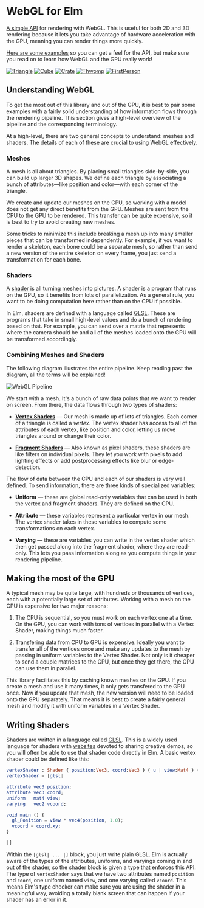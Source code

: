 # WebGL for Elm

[A simple API](http://package.elm-lang.org/packages/elm-community/webgl/latest/WebGL)
for rendering with WebGL. This is useful for both 2D and 3D
rendering because it lets you take advantage of hardware acceleration with the
GPU, meaning you can render things more quickly.

[Here are some examples](https://github.com/elm-community/webgl/tree/master/examples) so you can get a feel for the API, but make sure you
read on to learn how WebGL and the GPU really work!

[![Triangle](http://webgl.elm-community.org/examples/screenshots/triangle.jpg)](http://webgl.elm-community.org/examples/triangle.html)
[![Cube](http://webgl.elm-community.org/examples/screenshots/cube.jpg)](http://webgl.elm-community.org/examples/cube.html)
[![Crate](http://webgl.elm-community.org/examples/screenshots/crate.jpg)](http://webgl.elm-community.org/examples/crate.html)
[![Thwomp](http://webgl.elm-community.org/examples/screenshots/thwomp.jpg)](http://webgl.elm-community.org/examples/thwomp.html)
[![FirstPerson](http://webgl.elm-community.org/examples/screenshots/first-person.jpg)](http://webgl.elm-community.org/examples/first-person.html)

## Understanding WebGL

To get the most out of this library and out of the GPU, it is best to pair some
examples with a fairly solid understanding of how information flows through the
rendering pipeline. This section gives a high-level overview of the pipeline
and the corresponding terminology.

At a high-level, there are two general concepts to understand: meshes and
shaders. The details of each of these are crucial to using WebGL effectively.

### Meshes

A mesh is all about triangles. By placing small triangles side-by-side, you can
build up larger 3D shapes. We define each triangle by associating a bunch of
attributes&mdash;like position and color&mdash;with each corner of the triangle.

We create and update our meshes on the CPU, so working with a model does not get
any direct benefits from the GPU. Meshes are sent from the CPU to the GPU to be
rendered. This transfer can be quite expensive, so it is best to try to avoid
creating new meshes.

Some tricks to minimize this include breaking a mesh up into many smaller
pieces that can be transformed independently. For example, if you want to
render a skeleton, each bone could be a separate mesh, so rather than send
a new version of the entire skeleton on every frame, you just send a
transformation for each bone.

### Shaders

A [shader](http://en.wikipedia.org/wiki/Shader) is all turning meshes into
pictures. A shader is a program that runs on the GPU, so it benefits from
lots of parallelization. As a general rule, you want to be doing computation
here rather than on the CPU if possible.

In Elm, shaders are defined with a language called
[GLSL](http://en.wikipedia.org/wiki/OpenGL_Shading_Language). These are programs
that take in small high-level values and do a bunch of rendering based on that.
For example, you can send over a matrix that represents where the camera should
be and all of the meshes loaded onto the GPU will be transformed accordingly.

### Combining Meshes and Shaders

The following diagram illustrates the entire pipeline. Keep reading past the
diagram, all the terms will be explained!

![WebGL Pipeline](https://raw.githubusercontent.com/elm-community/webgl/master/pipeline.png)

We start with a mesh. It's a bunch of raw data points that we want to render on
screen. From there, the data flows through two types of shaders:

 * [**Vertex Shaders**](http://en.wikipedia.org/wiki/Shader#Vertex_shaders) &mdash;
   Our mesh is made up of lots of triangles. Each corner of a triangle is called a
   *vertex*. The vertex shader has access to all of the attributes of each vertex,
   like position and color, letting us move triangles around or change their color.

 * [**Fragment Shaders**](http://en.wikipedia.org/wiki/Shader#Pixel_shaders) &mdash;
   Also known as pixel shaders, these shaders are like filters on individual
   pixels. They let you work with pixels to add lighting effects or add
   postprocessing effects like blur or edge-detection.

The flow of data between the CPU and each of our shaders is very well defined.
To send information, there are three kinds of specialized variables:

 * **Uniform** &mdash; these are global read-only variables that can be used
   in both the vertex and fragment shaders. They are defined on the CPU.

 * **Attribute** &mdash; these variables represent a particular vertex in our
   mesh. The vertex shader takes in these variables to compute some
   transformations on each vertex.

 * **Varying** &mdash; these are variables you can write in the vertex shader
   which then get passed along into the fragment shader, where they are
   read-only. This lets you pass information along as you compute things in
   your rendering pipeline.

## Making the most of the GPU

A typical mesh may be quite large, with hundreds or thousands of vertices, each
with a potentially large set of attributes. Working with a mesh on the CPU is
expensive for two major reasons:

  1. The CPU is sequential, so you must work on each vertex one at a time.
     On the GPU, you can work with tons of vertices in parallel with a Vertex
     Shader, making things much faster.

  2. Transfering data from CPU to GPU is expensive. Ideally you want to transfer
     all of the vertices once and make any updates to the mesh by passing in
     uniform variables to the Vertex Shader. Not only is it cheaper to send a
     couple matrices to the GPU, but once they get there, the GPU can use them
     in parallel.

This library facilitates this by caching known meshes on the GPU. If you create
a mesh and use it many times, it only gets transfered to the GPU once. Now if
you update that mesh, the new version will need to be loaded onto the GPU
separately. That means it is best to create a fairly general mesh and modify it
with uniform variables in a Vertex Shader.

## Writing Shaders

Shaders are written in a language called
[GLSL](http://en.wikipedia.org/wiki/OpenGL_Shading_Language). This is a widely
used language for shaders with [websites](https://www.shadertoy.com) devoted
to sharing creative demos, so you will often be able to use that shader
code directly in Elm. A basic vertex shader could be defined like this:

```elm
vertexShader : Shader { position:Vec3, coord:Vec3 } { u | view:Mat4 } { vcoord:Vec2 }
vertexShader = [glsl|

attribute vec3 position;
attribute vec3 coord;
uniform   mat4 view;
varying   vec2 vcoord;

void main () {
  gl_Position = view * vec4(position, 1.0);
  vcoord = coord.xy;
}

|]
```

Within the `[glsl| ... |]` block, you just write plain GLSL. Elm is actually
aware of the types of the attributes, uniforms, and varyings coming in and out
of the shader, so the shader block is given a type that enforces this API. The
type of `vertexShader` says that we have two attributes named `position` and
`coord`, one uniform named `view`, and one varying called `vcoord`. This means
Elm's type checker can make sure you are using the shader in a meaningful way,
avoiding a totally blank screen that can happen if your shader has an error in
it.
